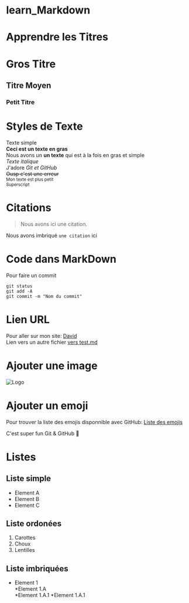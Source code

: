 # learn_Markdown

# Apprendre les Titres
# Gros Titre
## Titre Moyen
### Petit Titre

# Styles de Texte
Texte simple  
**Ceci est un texte en gras**  
Nous avons un __un texte__ qui est à la fois en gras et simple  
*Texte italique*  
J'adore *Git et GitHub*  
~~Ousp c'est une erreur~~  
<sub>Mon texte est plus petit</sub>  
<sup>Superscript</sup>  
  
# Citations
> Nous avons ici une citation.   

Nous avons imbriqué `une citation` ici

# Code dans MarkDown

Pour faire un commit  

```
git status  
git add -A  
git commit -m "Nom du commit"  
```

# Lien URL  

Pour aller sur mon site: [David](https://www.google.fr)  
Lien vers un autre fichier [vers test.md](test.md)  

# Ajouter une image

![Logo](https://lthub.ubc.ca/files/2021/06/GitHub-Logo.png)  

# Ajouter un emoji  

Pour trouver la liste des emojis disponnible avec GitHub: [Liste des emojis](https://github.com/ikatyang/emoji-cheat-sheet/blob/master/README.md)  
  
C'est super fun Git & GitHub :rofl:  

# Listes  

## Liste simple  
* Element A  
* Element B  
* Element C  

## Liste ordonées  
1. Carottes  
2. Choux  
3. Lentilles  

## Liste imbriquées  
* Element 1  
    *Element 1.A  
        *Element 1.A.1
        *Element 1.A.1

